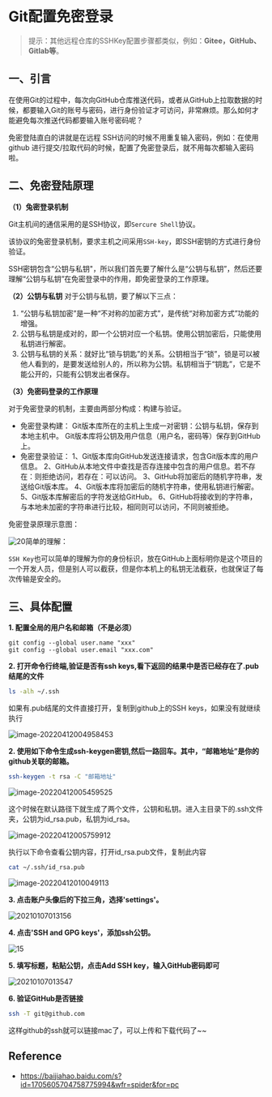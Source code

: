 # Git配置免密登录

> 提示：其他远程仓库的SSHKey配置步骤都类似，例如：**Gitee，GitHub、Gitlab等**。

## 一、引言

在使用Git的过程中，每次向GitHub仓库推送代码，或者从GitHub上拉取数据的时候，都要输入Git的账号与密码，进行身份验证才可访问，非常麻烦。那么如何才能避免每次推送代码都要输入账号密码呢？

免密登陆直白的讲就是在远程 SSH访问的时候不用重复输入密码，例如：在使用 github 进行提交/拉取代码的时候，配置了免密登录后，就不用每次都输入密码啦。



## 二、免密登陆原理

**（1）兔密登录机制**

Git主机间的通信采用的是SSH协议，即`Sercure Shell`协议。

该协议的兔密登录机制，要求主机之间采用`SSH-key`，即SSH密钥的方式进行身份验证。

SSH密钥包含“公钥与私钥"，所以我们首先要了解什么是“公钥与私钥”，然后还要理解“公钥与私钥”在免密登录中的作用，即免密登录的工作原理。

**（2）公钥与私钥**
对于公钥与私钥，要了解以下三点：

1. “公钥与私钥加密”是一种“不对称的加密方式”，是传统“对称加密方式”功能的增强。
2. 公钥与私钥是成对的，即一个公钥对应一个私钥。使用公钥加密后，只能使用私钥进行解密。
3. 公钥与私钥的关系：就好比“锁与钥匙”的关系。公钥相当于“锁”，锁是可以被他人看到的，是要发送给别人的，所以称为公钥。私钥相当于“钥匙”，它是不能公开的，只能有公钥发出者保存。

**（3）免密码登录的工作原理**

对于免密登录的机制，主要由两部分构成：构建与验证。

- 免密登录构建：
  Git版本库所在的主机上生成一对密钥：公钥与私钥，保存到本地主机中。
  Git版本库将公钥及用户信息（用户名，密码等）保存到GitHub上。
- 免密登录验证：
  1、Git版本库向GitHub发送连接请求，包含Git版本库的用户信息。
  2、GitHub从本地文件中查找是否存连接中包含的用户信息。若不存在：则拒绝访问，若存在：可以访问。
  3、GitHub将加密后的随机字符串，发送给Git版本库。
  4、Git版本库将加密后的随机字符串，使用私钥进行解密。
  5、Git版本库解密后的字符发送给GitHub。
  6、GitHub将接收到的字符串，与本地未加密的字符串进行比较，相同则可以访问，不同则被拒绝。

免密登录原理示意图：

![20](../../img/20.jpg)简单的理解：

`SSH Key`也可以简单的理解为你的身份标识，放在GitHub上面标明你是这个项目的一个开发人员，但是别人可以截获，但是你本机上的私钥无法截获，也就保证了每次传输是安全的。



## 三、具体配置

**1. 配置全局的用户名和邮箱（不是必须）**

```shell
git config --global user.name "xxx"
git config --global user.email "xxx.com"
```

**2. 打开命令行终端,验证是否有ssh keys,看下返回的结果中是否已经存在了.pub结尾的文件**

```bash
ls -alh ~/.ssh
```

如果有.pub结尾的文件直接打开，复制到github上的SSH keys，如果没有就继续执行

![image-20220412004958453](../../img/10.png)

**2. 使用如下命令生成ssh-keygen密钥,然后一路回车。其中，“邮箱地址”是你的github关联的邮箱。**

```bash
ssh-keygen -t rsa -C "邮箱地址"
```

![image-20220412005459525](../../img/11.png)

这个时候在默认路径下就生成了两个文件，公钥和私钥。进入主目录下的.ssh文件夹，公钥为id_rsa.pub，私钥为id_rsa。

![image-20220412005759912](../../img/12.png)

执行以下命令查看公钥内容，打开id_rsa.pub文件，复制此内容

```bash
cat ~/.ssh/id_rsa.pub
```

![image-20220412010049113](../../img/13.png)

**3. 点击账户头像后的下拉三角，选择'settings'。**

![20210107013156](../../img/14.png)

**4. 点击'SSH and GPG keys'，添加ssh公钥。**

![15](../../img/15.png)

**5. 填写标题，粘贴公钥，点击Add SSH key，输入GitHub密码即可**

![20210107013547](../../img/16.png)

**6. 验证GitHub是否链接**

```bash
ssh -T git@github.com
```

这样github的ssh就可以链接mac了，可以上传和下载代码了~~





## Reference

- https://baijiahao.baidu.com/s?id=1705605704758775994&wfr=spider&for=pc
